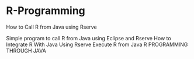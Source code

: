 # R-Programming

How to Call R from Java using Rserve

Simple program to call R from Java using Eclipse and Rserve
How to Integrate R With Java Using Rserve
Execute R from Java
R PROGRAMMING THROUGH JAVA
